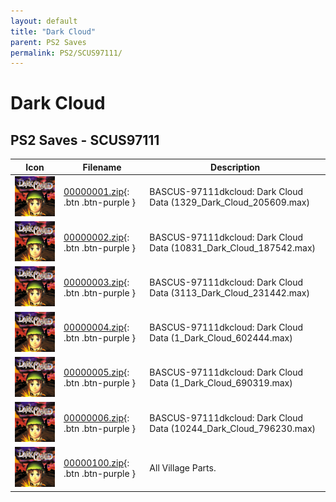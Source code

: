 ```yaml
---
layout: default
title: "Dark Cloud"
parent: PS2 Saves
permalink: PS2/SCUS97111/
---
```

# Dark Cloud

## PS2 Saves - SCUS97111

| Icon | Filename | Description |
|------|----------|-------------|
| ![Dark Cloud](icon0.png) | [00000001.zip](00000001.zip){: .btn .btn-purple } | BASCUS-97111dkcloud: Dark Cloud Data (1329_Dark_Cloud_205609.max) |
| ![Dark Cloud](icon0.png) | [00000002.zip](00000002.zip){: .btn .btn-purple } | BASCUS-97111dkcloud: Dark Cloud Data (10831_Dark_Cloud_187542.max) |
| ![Dark Cloud](icon0.png) | [00000003.zip](00000003.zip){: .btn .btn-purple } | BASCUS-97111dkcloud: Dark Cloud Data (3113_Dark_Cloud_231442.max) |
| ![Dark Cloud](icon0.png) | [00000004.zip](00000004.zip){: .btn .btn-purple } | BASCUS-97111dkcloud: Dark Cloud Data (1_Dark_Cloud_602444.max) |
| ![Dark Cloud](icon0.png) | [00000005.zip](00000005.zip){: .btn .btn-purple } | BASCUS-97111dkcloud: Dark Cloud Data (1_Dark_Cloud_690319.max) |
| ![Dark Cloud](icon0.png) | [00000006.zip](00000006.zip){: .btn .btn-purple } | BASCUS-97111dkcloud: Dark Cloud Data (10244_Dark_Cloud_796230.max) |
| ![Dark Cloud](icon0.png) | [00000100.zip](00000100.zip){: .btn .btn-purple } | All Village Parts. |
